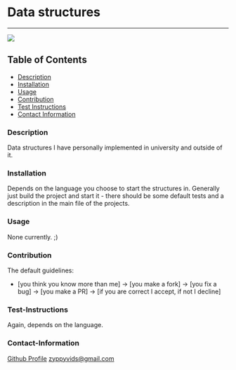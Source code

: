 # Data structures
----

<a href="https://img.shields.io/badge/License-None-brightgreen"><img src="https://img.shields.io/badge/License-None-brightgreen"></a>

## Table of Contents
- [Description](#description)
- [Installation](#installation)
- [Usage](#usage)
- [Contribution](#contribution)
- [Test Instructions](#test-instructions)
- [Contact Information](#contact-information)

### Description
Data structures I have personally implemented in university and outside of it.

### Installation
Depends on the language you choose to start the structures in. Generally just build the project and start it - there should be some default tests and a description in the main file of the projects.

### Usage
None currently. ;)

### Contribution
The default guidelines: 
* [you think you know more than me] -> [you make a fork] -> [you fix a bug] -> [you make a PR] -> [if you are correct I accept, if not I decline]

### Test-Instructions
Again, depends on the language.

### Contact-Information
[Github Profile](https://github.com/zyppyvids)
zyppyvids@gmail.com

